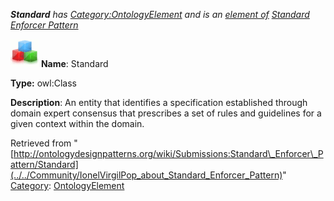 ___Standard__ has [Category:OntologyElement](../../Category/OntologyElement "Category:OntologyElement") and is an [element of](../../Property/ElementOf "Property:ElementOf") [Standard Enforcer Pattern](../../Submissions/Standard_Enforcer_Pattern "Submissions:Standard Enforcer Pattern")_


  




[![Class](../../images/thumb/2/27/Class.gif/45px-Class.gif)](../../Image/Class.gif "Class")
__Name__: Standard 


__Type:__ owl:Class 


__Description__: An entity that identifies a specification established through domain expert consensus that prescribes a set of rules and guidelines for a given context within the domain. 





Retrieved from "[http://ontologydesignpatterns.org/wiki/Submissions:Standard\_Enforcer\_Pattern/Standard](../../Community/IonelVirgilPop_about_Standard_Enforcer_Pattern)"
 [Category](http://ontologydesignpatterns.org/wiki/Special:Categories "Special:Categories"): [OntologyElement](../../Category/OntologyElement "Category:OntologyElement")
